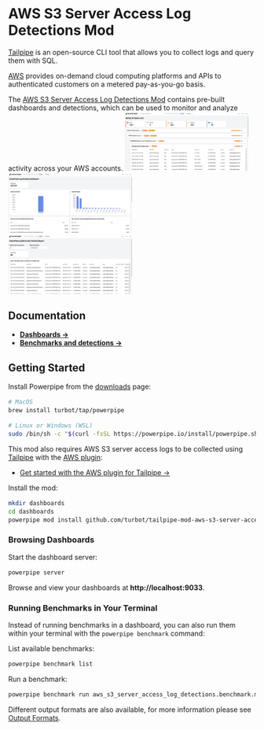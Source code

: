 # AWS S3 Server Access Log Detections Mod

[Tailpipe](https://tailpipe.io) is an open-source CLI tool that allows you to collect logs and query them with SQL.

[AWS](https://aws.amazon.com/) provides on-demand cloud computing platforms and APIs to authenticated customers on a metered pay-as-you-go basis.

The [AWS S3 Server Access Log Detections Mod](https://hub.powerpipe.io/mods/turbot/tailpipe-mod-aws-s3-server-access-log-detections) contains pre-built dashboards and detections, which can be used to monitor and analyze activity across your AWS accounts.
<img src="https://raw.githubusercontent.com/turbot/tailpipe-mod-aws-cloudtrail-log-detections/main/docs/images/aws_cloudtrail_log_mitre_dashboard.png" width="50%" type="thumbnail"/>
<img src="https://raw.githubusercontent.com/turbot/tailpipe-mod-aws-cloudtrail-log-detections/main/docs/images/aws_cloudtrail_log_activity_dashboard.png" width="50%" type="thumbnail"/>
<img src="https://raw.githubusercontent.com/turbot/tailpipe-mod-aws-cloudtrail-log-detections/main/docs/images/aws_cloudtrail_log_root_user_activity_report.png" width="50%" type="thumbnail"/>

## Documentation

- **[Dashboards →](https://hub.powerpipe.io/mods/turbot/tailpipe-mod-aws-s3-server-access-log-detections/dashboards)**
- **[Benchmarks and detections →](https://hub.powerpipe.io/mods/turbot/tailpipe-mod-aws-s3-server-access-log-detections/benchmarks)**

## Getting Started

Install Powerpipe from the [downloads](https://powerpipe.io/downloads) page:

```sh
# MacOS
brew install turbot/tap/powerpipe
```

```sh
# Linux or Windows (WSL)
sudo /bin/sh -c "$(curl -fsSL https://powerpipe.io/install/powerpipe.sh)"
```

This mod also requires AWS S3 server access logs to be collected using [Tailpipe](https://tailpipe.io) with the [AWS plugin](https://hub.tailpipe.io/plugins/turbot/aws):
- [Get started with the AWS plugin for Tailpipe →](https://hub.tailpipe.io/plugins/turbot/aws#getting-started)

Install the mod:

```sh
mkdir dashboards
cd dashboards
powerpipe mod install github.com/turbot/tailpipe-mod-aws-s3-server-access-log-detections
```

### Browsing Dashboards

Start the dashboard server:

```sh
powerpipe server
```

Browse and view your dashboards at **http://localhost:9033**.

### Running Benchmarks in Your Terminal

Instead of running benchmarks in a dashboard, you can also run them within your
terminal with the `powerpipe benchmark` command:

List available benchmarks:

```sh
powerpipe benchmark list
```

Run a benchmark:

```sh
powerpipe benchmark run aws_s3_server_access_log_detections.benchmark.mitre_attack_v161
```

Different output formats are also available, for more information please see
[Output Formats](https://powerpipe.io/docs/reference/cli/benchmark#output-formats).
